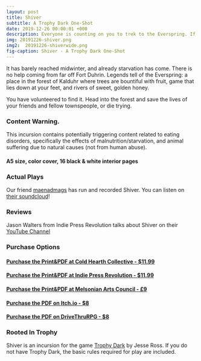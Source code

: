 ```yaml
---
layout: post
title: Shiver
subtitle: A Trophy Dark One-Shot
date: 2019-12-26 00:00:01 +000
description: Everyone is counting on you to trek to the Everspring. If you fail to return with enough food to survive the winter, everyone dies.
img: 20191226-shiver.png
img2:  20191226-shiverwide.png
fig-caption: Shiver - A Trophy Dark One-Shot
---
```

It has barely reached midwinter, and already starvation has come. There is no help coming from far off Fort Duhrin. Legends tell of the Everspring: a place in the forest of Kalduhr where trees are bountiful with fruit, game that lies down at your feet, and rivers of  sweet, golden honey.

You have volunteered to find it. Head into the forest and save the lives of your friends and fellow townspeople, or die trying.

### Content Warning.
This incursion contains potentially triggering content related to eating disorders, specifically the effects of malnutrition/starvation, and animal suffering due to natural causes (not from human abuse).
#### A5 size, color cover, 16 black & white interior pages

### Actual Plays
Our friend [maenadmags](https://twitter.com/MaenadMags?s=21) has run and recorded Shiver. You can listen on [their soundcloud](https://soundcloud.com/magsmaenad/actual-play-of-shiver-a-trophy-dark-incursion-by-ember-and-ash)!

### Reviews
Jason Walters from Indie Press Revolution talks about Shiver on their [YouTube Channel](https://youtu.be/YxMYd2l-PQw)

### Purchase Options
#### [Purchase the Print&PDF at Cold Hearth Collective - $11.99](https://www.coldhearthcollective.com/product/shiver)
#### [Purchase the Print&PDF at Indie Press Revolution - $11.99](https://www.indiepressrevolution.com/xcart/Shiver-Print-PDF.html)
#### [Purchase the Print&PDF at Melsonian Arts Council - £9](https://www.melsonia.com/shiver-262-p.asp)
#### [Purchase the PDF on Itch.io - $8](https://byemberandash.itch.io/shiver/purchase)
#### [Purchase the PDF on DriveThruRPG - $8](https://www.drivethrurpg.com/product/300149/Shiver--A-Trophy-Dark-Incursion)

### Rooted In Trophy

Shiver is an incursion for the game [Trophy Dark](https://trophyrpg.com) by Jesse Ross. If you do not have Trophy Dark, the basic rules required for play are included.
